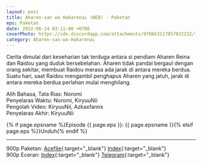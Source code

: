 ```yaml
---
layout: post
title: Aharen-san wa Hakarenai (WEB) - Paketan
eps: Paketan
date: 2022-06-24 03:11:00 +0700
coverPhoto: https://cdn.discordapp.com/attachments/970663117057032232/1047131346675445801/raidou_matsuboshi_reina_aharen_hd_aharen_san_wa_hakarenai.jpg
category: Aharen-san-wa-Hakarenai
---
```


Cerita dimulai dari keseharian tak terduga antara si pendiam Aharen Reina dan Raidou yang duduk bersebelahan.
Aharen tidak pandai bergaul dengan orang sekitar, membuat Raidou merasa ada jarak di antara mereka berdua.
Suatu hari, saat Raidou mengambil penghapus Aharen yang jatuh, jarak di antara mereka berdua perlahan mulai menghilang.


Alih Bahasa, Tata Rias: Noromi
<br>
Penyelaras Waktu: Noromi, KiryuuNii
<br>
Pengolah Video: KiryuuNii, Azkaxfannx
<br>
Penyelaras Akhir: KiryuuNii

{% if page.epsname %}Episode {{ page.eps }}: {{ page.epsname }}{% elsif page.eps %}}Unduh{% endif %}

---
900p Paketan: [Acefile](https://acefile.co/f/77725188/a-1-aharen-san-wa-hakarenai-webx264-900paac-7z){:target="_blank"} [Index](https://proyek.a-1ddl.workers.dev/1:/%5BA-1%5D%20Aharen-san%20wa%20Hakarenai%20%5BWEB%5D%5Bx264%20900p%5D%5BAAC%5D.7z){:target="_blank"}<br>
900p Eceran: [Index](https://proyek.a-1ddl.workers.dev/0:/Musim%20Semi%202022/[WEB]/[A-1]%20Aharen-san%20wa%20Hakarenai%20[WEB][x264%20900p][AAC]/){:target="_blank"} [Telegram](https://t.me/a1fansub/125){:target="_blank"}
